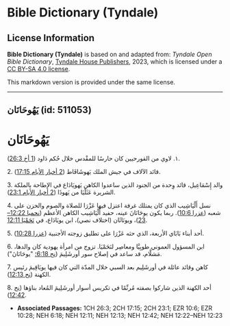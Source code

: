 # Bible Dictionary (Tyndale)

## License Information

**Bible Dictionary (Tyndale)** is based on and adapted from: _Tyndale Open Bible Dictionary_, [Tyndale House Publishers](https://tyndaleopenresources.com/), 2023, which is licensed under a [CC BY-SA 4.0 license](https://creativecommons.org/licenses/by-sa/4.0/legalcode.en).

This markdown version is provided under the same license.



--------------------------------

## يَهُوحَانَان (id: 511053)

يَهُوحَانَان
============

١. لاوي من القورحيين كان حارسًا للمقْدس خلال حُكم دَاود ([1 أخ 26:3](https://ref.ly/1Chr26:3)).

2\. قائد الآلاف في جيش الملك يَهوشَافَاط ([2 أخبار الأيام 17:15](https://ref.ly/2Chr17:15)).

3\. والد إِسْمَاعِيل، قائد وِحدة من الجنود الذين ساعدوا الكاهن يَهويَادَاع في الإطاحة بالملكة الشريرة عَثَلْيَا من يَهوذَا ([2 أخبار الأيام 23:1](https://ref.ly/2Chr23:1)).

4\. نسل أَلْيَاشِيب الذي كان يمتلك غرفة اعتزل فيها عَزْرَا للصلاة والصوم والحزن على شعبه ([عزرا 10:6](https://ref.ly/Ezra10:6)). ربما يكون يوحَانَانَ عينه، حفيد أَلْيَاشِيب الكاهن الأعظم ([نحميا 12:22–23](https://ref.ly/Neh12:22-Neh12:23))، ويونَاثَان (اختلاف نصي)، ابن يويَادَاع، في [نَحَمْيَا 12:11](https://ref.ly/Neh12:11).

5\. أحد أبناء بَابَاي الأربعة، الذي حثه عَزْرَا على تطليق زوجته الأجنبية ([عزرا 10:28](https://ref.ly/Ezra10:28)).

6\. ابن المسؤول العموني طوبِيَّا ومعاصِر لنَحَمْيَا. تزوج من امرأة يهودية كان والدها، مَشلَّام، قد ساعد في إصلاح سور أورشَلِيمَ ([نح 6:18؛](https://ref.ly/Neh6:18) "يوحَانَانَ").

7\. كاهن وقائد عائلة في أورشَلِيم بعد السبي خلال المدّة التي كان فيها يويَاقِيمَ رئيس الكهنة ([نح 12:13](https://ref.ly/Neh12:13)).

8\. أحد الكهنة الذين شاركوا بصفته مُرنِّمًا في تكريس أسوار أورشَلِيمَ المُعاد بناؤها ([نح 12:42](https://ref.ly/Neh12:42)).

* **Associated Passages:** 1CH 26:3; 2CH 17:15; 2CH 23:1; EZR 10:6; EZR 10:28; NEH 6:18; NEH 12:11; NEH 12:13; NEH 12:42; NEH 12:22–NEH 12:23

